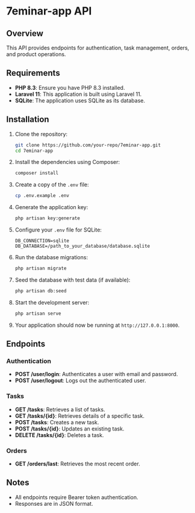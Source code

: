 
# 7eminar-app API

## Overview

This API provides endpoints for authentication, task management, orders, and product operations.

## Requirements

- **PHP 8.3**: Ensure you have PHP 8.3 installed.
- **Laravel 11**: This application is built using Laravel 11.
- **SQLite**: The application uses SQLite as its database.

## Installation

1. Clone the repository:
    ```bash
    git clone https://github.com/your-repo/7eminar-app.git
    cd 7eminar-app
    ```

2. Install the dependencies using Composer:
    ```bash
    composer install
    ```

3. Create a copy of the `.env` file:
    ```bash
    cp .env.example .env
    ```

4. Generate the application key:
    ```bash
    php artisan key:generate
    ```

5. Configure your `.env` file for SQLite:
    ```dotenv
    DB_CONNECTION=sqlite
    DB_DATABASE=/path_to_your_database/database.sqlite
    ```

6. Run the database migrations:
    ```bash
    php artisan migrate
    ```

7. Seed the database with test data (if available):
    ```bash
    php artisan db:seed
    ```

8. Start the development server:
    ```bash
    php artisan serve
    ```

9. Your application should now be running at `http://127.0.0.1:8000`.

## Endpoints

### Authentication
- **POST /user/login**: Authenticates a user with email and password.
- **POST /user/logout**: Logs out the authenticated user.

### Tasks
- **GET /tasks**: Retrieves a list of tasks.
- **GET /tasks/{id}**: Retrieves details of a specific task.
- **POST /tasks**: Creates a new task.
- **POST /tasks/{id}**: Updates an existing task.
- **DELETE /tasks/{id}**: Deletes a task.

### Orders
- **GET /orders/last**: Retrieves the most recent order.

## Notes
- All endpoints require Bearer token authentication.
- Responses are in JSON format.
